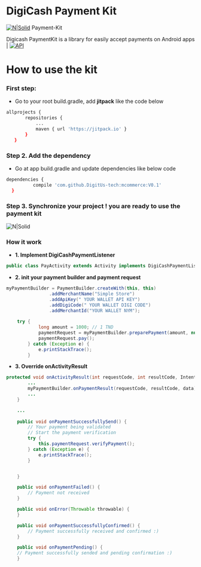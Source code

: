# DigiCash Payment Kit

[![N|Solid](http://www.digicash.tn/images/logo_digicash.png)](http://digitus.tech/) Payment-Kit

Digicash PaymentKit is a library for easily accept payments on Android apps | [![API](https://img.shields.io/badge/API-16%2B-brightgreen.svg?style=flat)](https://android-arsenal.com/api?level=16)

# How to use the kit
### First step:
  - Go to your root build.gradle, add **jitpack** like the code below
 ```sh
allprojects {
		repositories {
			...
			maven { url 'https://jitpack.io' }
		}
	}
```
### Step 2. Add the dependency
  - Go at app build.gradle and update dependencies like below code
  ```sh
  dependencies {
	        compile 'com.github.DigitUs-tech:mcommerce:V0.1'
	}
  ```
 ### Step 3. Synchronize your project ! you are ready to use the payment kit
![N|Solid](https://camo.githubusercontent.com/ac1d3d96180c0b84cb7e8c8407c02511f4067b38/68747470733a2f2f7472617669732d63692e6f72672f677265656e726f626f742f4576656e744275732e7376673f6272616e63683d6d6173746572)

### How it work

- **1. Implement DigiCashPaymentListener**
```java
public class PayActivity extends Activity implements DigiCashPaymentListener
```
- **2. init your payment builder and payment request**
```java
myPaymentBuilder = PaymentBuilder.createWith(this, this)
                .addMerchantName("Simple Store")
                .addApiKey(" YOUR WALLET API KEY")
                .addDigiCode(" YOUR WALLET DIGI CODE")
                .addMerchantId("YOUR WALLET NYM"); 
                
    try {
            long amount = 1000; // 1 TND
            paymentRequest = myPaymentBuilder.preparePayment(amount, null);
            paymentRequest.pay();
        } catch (Exception e) {
            e.printStackTrace();
        }
```
- **3. Override onActivityResult**
```java
protected void onActivityResult(int requestCode, int resultCode, Intent data) {
        ...
        myPaymentBuilder.onPaymentResult(requestCode, resultCode, data);
        ...
    }
```
```java
    ...
    
    public void onPaymentSuccessfullySend() {
        // Your payment being validated
        // Start the payment verification
        try {
            this.paymentRequest.verifyPayment();
        } catch (Exception e) {
            e.printStackTrace();
        }


    }

    public void onPaymentFailed() {
        // Payment not received
    }

    public void onError(Throwable throwable) {
    }

    public void onPaymentSuccessfullyConfirmed() {
        // Payment successfully received and confirmed :)
    }

    public void onPaymentPending() {
    // Payment successfully sended and pending confirmation :)
    }
```
